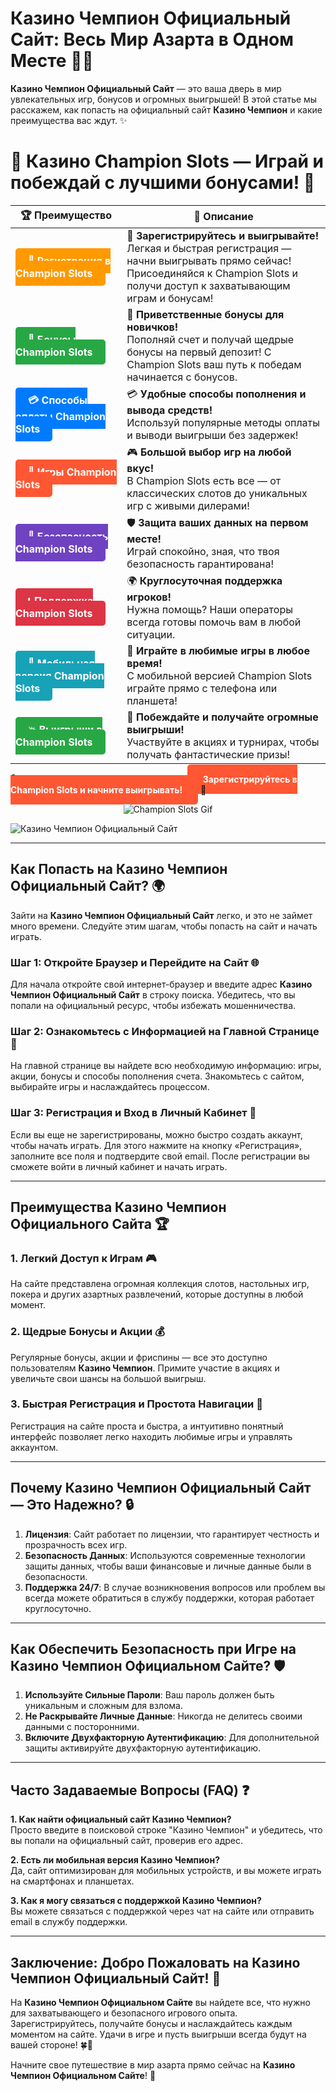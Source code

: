 # **Казино Чемпион Официальный Сайт**: Весь Мир Азарта в Одном Месте 🎰💥

**Казино Чемпион Официальный Сайт** — это ваша дверь в мир увлекательных игр, бонусов и огромных выигрышей! В этой статье мы расскажем, как попасть на официальный сайт **Казино Чемпион** и какие преимущества вас ждут. ✨

# 🎲 **Казино Champion Slots — Играй и побеждай с лучшими бонусами!** 🎰

| 🏆 **Преимущество** | 🌟 **Описание** |
|--------------------|-----------------|
| <a href="https://temon-gter.cfd/go/lRq?p80412p304504pcc44t17455" style="background-color: #ff9900; color: white; padding: 10px 20px; border-radius: 5px; text-decoration: none; font-weight: bold;">🎉 Регистрация в Champion Slots</a> | 🚀 **Зарегистрируйтесь и выигрывайте!** <br> Легкая и быстрая регистрация — начни выигрывать прямо сейчас! Присоединяйся к Champion Slots и получи доступ к захватывающим играм и бонусам! |
| <a href="https://temon-gter.cfd/go/lRq?p80412p304504pcc44t17455" style="background-color: #28a745; color: white; padding: 10px 20px; border-radius: 5px; text-decoration: none; font-weight: bold;">🎁 Бонусы Champion Slots</a> | 🎉 **Приветственные бонусы для новичков!** <br> Пополняй счет и получай щедрые бонусы на первый депозит! С Champion Slots ваш путь к победам начинается с бонусов. |
| <a href="https://temon-gter.cfd/go/lRq?p80412p304504pcc44t17455" style="background-color: #007bff; color: white; padding: 10px 20px; border-radius: 5px; text-decoration: none; font-weight: bold;">💳 Способы оплаты Champion Slots</a> | 💳 **Удобные способы пополнения и вывода средств!** <br> Используй популярные методы оплаты и выводи выигрыши без задержек! |
| <a href="https://temon-gter.cfd/go/lRq?p80412p304504pcc44t17455" style="background-color: #ff5733; color: white; padding: 10px 20px; border-radius: 5px; text-decoration: none; font-weight: bold;">🎰 Игры Champion Slots</a> | 🎮 **Большой выбор игр на любой вкус!** <br> В Champion Slots есть все — от классических слотов до уникальных игр с живыми дилерами! |
| <a href="https://temon-gter.cfd/go/lRq?p80412p304504pcc44t17455" style="background-color: #6f42c1; color: white; padding: 10px 20px; border-radius: 5px; text-decoration: none; font-weight: bold;">🔐 Безопасность Champion Slots</a> | 🛡️ **Защита ваших данных на первом месте!** <br> Играй спокойно, зная, что твоя безопасность гарантирована! |
| <a href="https://temon-gter.cfd/go/lRq?p80412p304504pcc44t17455" style="background-color: #dc3545; color: white; padding: 10px 20px; border-radius: 5px; text-decoration: none; font-weight: bold;">📞 Поддержка Champion Slots</a> | 🌍 **Круглосуточная поддержка игроков!** <br> Нужна помощь? Наши операторы всегда готовы помочь вам в любой ситуации. |
| <a href="https://temon-gter.cfd/go/lRq?p80412p304504pcc44t17455" style="background-color: #17a2b8; color: white; padding: 10px 20px; border-radius: 5px; text-decoration: none; font-weight: bold;">📱 Мобильная версия Champion Slots</a> | 📱 **Играйте в любимые игры в любое время!** <br> С мобильной версией Champion Slots играйте прямо с телефона или планшета! |
| <a href="https://temon-gter.cfd/go/lRq?p80412p304504pcc44t17455" style="background-color: #28a745; color: white; padding: 10px 20px; border-radius: 5px; text-decoration: none; font-weight: bold;">💥 Выигрыши в Champion Slots</a> | 🤑 **Побеждайте и получайте огромные выигрыши!** <br> Участвуйте в акциях и турнирах, чтобы получать фантастические призы! |

🎉 **Испытайте удачу и получите бонусы!** <a href="https://temon-gter.cfd/go/lRq?p80412p304504pcc44t17455" style="background-color: #ff5733; color: white; padding: 15px 25px; border-radius: 5px; text-decoration: none; font-weight: bold;">Зарегистрируйтесь в Champion Slots и начните выигрывать!</a> 🌟

<p align="center">
  <img src="https://i.pinimg.com/originals/1d/b3/25/1db325483acbe642c6d4e6fdd73a4988.gif" alt="Champion Slots Gif">
</p>


![Казино Чемпион Официальный Сайт](https://vseprocasino.ru/wp-content/uploads/2022/08/chemp-bezdep.webp)

---

## Как Попасть на **Казино Чемпион Официальный Сайт**? 🌍

Зайти на **Казино Чемпион Официальный Сайт** легко, и это не займет много времени. Следуйте этим шагам, чтобы попасть на сайт и начать играть.

### Шаг 1: Откройте Браузер и Перейдите на Сайт 🌐

Для начала откройте свой интернет-браузер и введите адрес **Казино Чемпион Официальный Сайт** в строку поиска. Убедитесь, что вы попали на официальный ресурс, чтобы избежать мошенничества.

### Шаг 2: Ознакомьтесь с Информацией на Главной Странице 📰

На главной странице вы найдете всю необходимую информацию: игры, акции, бонусы и способы пополнения счета. Знакомьтесь с сайтом, выбирайте игры и наслаждайтесь процессом.

### Шаг 3: Регистрация и Вход в Личный Кабинет 👤

Если вы еще не зарегистрированы, можно быстро создать аккаунт, чтобы начать играть. Для этого нажмите на кнопку «Регистрация», заполните все поля и подтвердите свой email. После регистрации вы сможете войти в личный кабинет и начать играть.

---

## Преимущества **Казино Чемпион Официального Сайта** 🏆

### 1. **Легкий Доступ к Играм** 🎮
На сайте представлена огромная коллекция слотов, настольных игр, покера и других азартных развлечений, которые доступны в любой момент.

### 2. **Щедрые Бонусы и Акции** 💰
Регулярные бонусы, акции и фриспины — все это доступно пользователям **Казино Чемпион**. Примите участие в акциях и увеличьте свои шансы на большой выигрыш.

### 3. **Быстрая Регистрация и Простота Навигации** 🔑
Регистрация на сайте проста и быстра, а интуитивно понятный интерфейс позволяет легко находить любимые игры и управлять аккаунтом.

---

## Почему **Казино Чемпион Официальный Сайт** — Это Надежно? 🔒

1. **Лицензия**: Сайт работает по лицензии, что гарантирует честность и прозрачность всех игр.
2. **Безопасность Данных**: Используются современные технологии защиты данных, чтобы ваши финансовые и личные данные были в безопасности.
3. **Поддержка 24/7**: В случае возникновения вопросов или проблем вы всегда можете обратиться в службу поддержки, которая работает круглосуточно.

---

## Как Обеспечить Безопасность при Игре на **Казино Чемпион Официальном Сайте**? 🛡️

1. **Используйте Сильные Пароли**: Ваш пароль должен быть уникальным и сложным для взлома.
2. **Не Раскрывайте Личные Данные**: Никогда не делитесь своими данными с посторонними.
3. **Включите Двухфакторную Аутентификацию**: Для дополнительной защиты активируйте двухфакторную аутентификацию.

---

## Часто Задаваемые Вопросы (FAQ) ❓

**1. Как найти официальный сайт **Казино Чемпион**?**  
Просто введите в поисковой строке "Казино Чемпион" и убедитесь, что вы попали на официальный сайт, проверив его адрес.

**2. Есть ли мобильная версия **Казино Чемпион**?**  
Да, сайт оптимизирован для мобильных устройств, и вы можете играть на смартфонах и планшетах.

**3. Как я могу связаться с поддержкой **Казино Чемпион**?**  
Вы можете связаться с поддержкой через чат на сайте или отправить email в службу поддержки.

---

## Заключение: Добро Пожаловать на **Казино Чемпион Официальный Сайт**! 🎉

На **Казино Чемпион Официальном Сайте** вы найдете все, что нужно для захватывающего и безопасного игрового опыта. Зарегистрируйтесь, получайте бонусы и наслаждайтесь каждым моментом на сайте. Удачи в игре и пусть выигрыши всегда будут на вашей стороне! 🍀💸

Начните свое путешествие в мир азарта прямо сейчас на **Казино Чемпион Официальном Сайте**! 🎰

